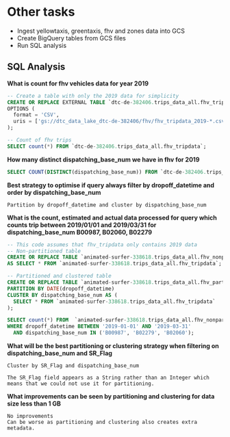 # Other tasks
- Ingest yellowtaxis, greentaxis, fhv and zones data into GCS
- Create BigQuery tables from GCS files
- Run SQL analysis 

## SQL Analysis
**What is count for fhv vehicles data for year 2019**  

```sql
-- Create a table with only the 2019 data for simplicity
CREATE OR REPLACE EXTERNAL TABLE `dtc-de-382406.trips_data_all.fhv_tripdata`
OPTIONS (
  format = 'CSV',
  uris = ['gs://dtc_data_lake_dtc-de-382406/fhv/fhv_tripdata_2019-*.csv']
);

-- Count of fhv trips
SELECT count(*) FROM `dtc-de-382406.trips_data_all.fhv_tripdata`;
```

**How many distinct dispatching_base_num we have in fhv for 2019**  
```sql
SELECT COUNT(DISTINCT(dispatching_base_num)) FROM `dtc-de-382406.trips_data_all.fhv_tripdata`;
```

**Best strategy to optimise if query always filter by dropoff_datetime and order by dispatching_base_num**  
```
Partition by dropoff_datetime and cluster by dispatching_base_num
```

**What is the count, estimated and actual data processed for query which counts trip between 2019/01/01 and 2019/03/31 for dispatching_base_num B00987, B02060, B02279**  

```sql
-- This code assumes that fhv_tripdata only contains 2019 data
-- Non-partitioned table
CREATE OR REPLACE TABLE `animated-surfer-338618.trips_data_all.fhv_nonpartitioned_tripdata`
AS SELECT * FROM `animated-surfer-338618.trips_data_all.fhv_tripdata`;

-- Partitioned and clustered table
CREATE OR REPLACE TABLE `animated-surfer-338618.trips_data_all.fhv_partitioned_tripdata`
PARTITION BY DATE(dropoff_datetime)
CLUSTER BY dispatching_base_num AS (
  SELECT * FROM `animated-surfer-338618.trips_data_all.fhv_tripdata`
);

SELECT count(*) FROM  `animated-surfer-338618.trips_data_all.fhv_nonpartitioned_tripdata`
WHERE dropoff_datetime BETWEEN '2019-01-01' AND '2019-03-31'
  AND dispatching_base_num IN ('B00987', 'B02279', 'B02060');
```

**What will be the best partitioning or clustering strategy when filtering on dispatching_base_num and SR_Flag**  

```
Cluster by SR_Flag and dispatching_base_num

The SR_Flag field appears as a String rather than an Integer which means that we could not use it for partitioning. 
```

**What improvements can be seen by partitioning and clustering for data size less than 1 GB**  

```
No improvements
Can be worse as partitioning and clustering also creates extra metadata.  

```

